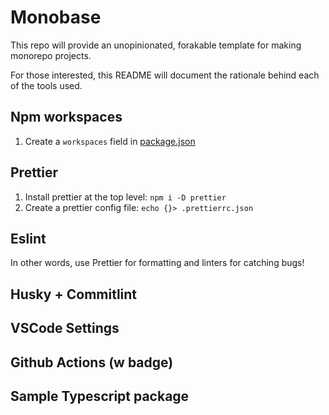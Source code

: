 # Monobase 

This repo will provide an unopinionated, forakable template for making monorepo projects.

For those interested, this README will document the rationale behind each of the tools used.

## Npm workspaces

1. Create a `workspaces` field in [package.json](./package.json)

## Prettier

1. Install prettier at the top level: `npm i -D prettier`
2. Create a prettier config file: `echo {}> .prettierrc.json`

## Eslint

In other words, use Prettier for formatting and linters for catching bugs!

## Husky + Commitlint

## VSCode Settings

## Github Actions (w badge)

## Sample Typescript package
